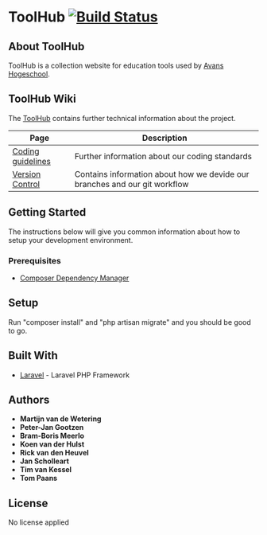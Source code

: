 # ToolHub [![Build Status](https://travis-ci.com/Peter-JanGootzen/ToolHub.svg?token=gKkRerZGe1KXx3pyWUTq&branch=master)](https://travis-ci.com/Peter-JanGootzen/ToolHub)

## About ToolHub

ToolHub is a collection website for education tools used by [Avans Hogeschool](http://www.avans.nl/).

## ToolHub Wiki

The [ToolHub](https://github.com/Peter-JanGootzen/ToolHub/wiki) contains further technical information about the project.

| Page       | Description |
| ------------- | ------------- |
| [Coding guidelines](https://github.com/Peter-JanGootzen/ToolHub/wiki/Coding-Guidelines) | Further information about our coding standards  |
| [Version Control](https://github.com/Peter-JanGootzen/ToolHub/wiki/Version-Control)  | Contains information about how we devide our branches and our git workflow  |

## Getting Started

The instructions below will give you common information about how to setup your development environment.

### Prerequisites

* [Composer Dependency Manager](https://getcomposer.org/)

## Setup

Run "composer install" and "php artisan migrate" and you should be good to go.

## Built With

* [Laravel](https://laravel.com) - Laravel PHP Framework


## Authors

* **Martijn van de Wetering**
* **Peter-Jan Gootzen**
* **Bram-Boris Meerlo**
* **Koen van der Hulst**
* **Rick van den Heuvel**
* **Jan Scholleart**
* **Tim van Kessel**
* **Tom Paans**

## License

No license applied
